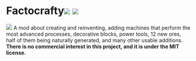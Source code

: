 # Factocrafty![](https://cf.way2muchnoise.eu/889339.svg) ![](https://cf.way2muchnoise.eu/versions/For%20MC_889339_all.svg)
![](https://imgur.com/a/j972dID.png)
A mod about creating and reinventing, adding machines that perform the most advanced processes, decorative blocks, power tools, 12 new ores, half of them being naturally generated, and many other usable additions.  
**There is no commercial interest in this project, and it is under the MIT license.**
